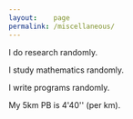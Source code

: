 ```yaml
---
layout:    page
permalink: /miscellaneous/
---
```


I do research randomly.

I study mathematics randomly.

I write programs randomly.

My 5km PB is 4'40'' (per km).
